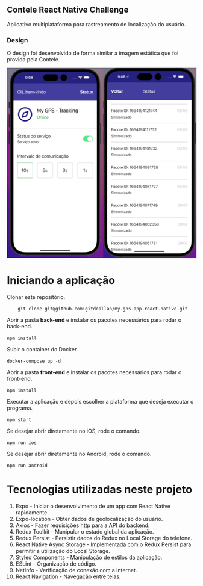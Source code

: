 ## Contele React Native Challenge
Aplicativo multiplataforma para rastreamento de localização do usuário.

### Design
O design foi desenvolvido de forma similar a imagem estática que foi provida pela Contele.

![My GPS - App Screenshot](read-me-images/my-gps-app.png)

# Iniciando a aplicação

 Clonar este repositório.
    
        git clone git@github.com:gitdoallan/my-gps-app-react-native.git
   
Abrir a pasta **back-end** e instalar os pacotes necessários para rodar o back-end.

    npm install

Subir o container do Docker.

    docker-compose up -d

Abrir a pasta **front-end** e instalar os pacotes necessários para rodar o front-end.

    npm install

Executar a aplicação e depois escolher a plataforma que deseja executar o programa.

    npm start

Se desejar abrir diretamente no iOS, rode o comando.

    npm run ios
Se desejar abrir diretamente no Android, rode o comando.

    npm run android

# Tecnologias utilizadas neste projeto

 1. Expo - Iniciar o desenvolvimento de um app com React Native rapidamente.
 2. Expo-location - Obter dados de geolocalização do usuário.
 3. Axios - Fazer requisições http para a API do backend.
 4. Redux Toolkit - Manipular o estado global da aplicação.
 5. Redux Persist - Persistir dados do Redux no Local Storage do telefone.
 6. React Native Async Storage - Implementada com o Redux Persist para permitir a utilização do Local Storage.
 6. Styled Components - Manipulação de estilos da aplicação.
 7. ESLint - Organização de código.
 8. NetInfo - Verificação de conexão com a internet.
 9. React Navigation - Navegação entre telas.
